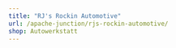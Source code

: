 ```yaml
---
title: "RJ's Rockin Automotive"
url: /apache-junction/rjs-rockin-automotive/
shop: Autowerkstatt
---
```

